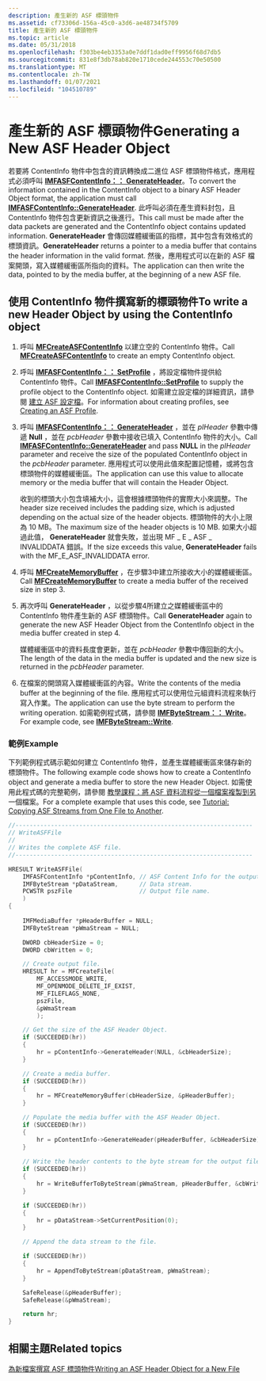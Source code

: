 ```yaml
---
description: 產生新的 ASF 標頭物件
ms.assetid: cf73306d-156a-45c0-a3d6-ae48734f5709
title: 產生新的 ASF 標頭物件
ms.topic: article
ms.date: 05/31/2018
ms.openlocfilehash: f303be4eb3353a0e7ddf1dad0eff9956f68d7db5
ms.sourcegitcommit: 831e8f3db78ab820e1710cede244553c70e50500
ms.translationtype: MT
ms.contentlocale: zh-TW
ms.lasthandoff: 01/07/2021
ms.locfileid: "104510789"
---
```

# <a name="generating-a-new-asf-header-object"></a><span data-ttu-id="5b3fb-103">產生新的 ASF 標頭物件</span><span class="sxs-lookup"><span data-stu-id="5b3fb-103">Generating a New ASF Header Object</span></span>

<span data-ttu-id="5b3fb-104">若要將 ContentInfo 物件中包含的資訊轉換成二進位 ASF 標頭物件格式，應用程式必須呼叫 [**IMFASFContentInfo：： GenerateHeader**](/windows/desktop/api/wmcontainer/nf-wmcontainer-imfasfcontentinfo-generateheader)。</span><span class="sxs-lookup"><span data-stu-id="5b3fb-104">To convert the information contained in the ContentInfo object to a binary ASF Header Object format, the application must call [**IMFASFContentInfo::GenerateHeader**](/windows/desktop/api/wmcontainer/nf-wmcontainer-imfasfcontentinfo-generateheader).</span></span> <span data-ttu-id="5b3fb-105">此呼叫必須在產生資料封包，且 ContentInfo 物件包含更新資訊之後進行。</span><span class="sxs-lookup"><span data-stu-id="5b3fb-105">This call must be made after the data packets are generated and the ContentInfo object contains updated information.</span></span> <span data-ttu-id="5b3fb-106">**GenerateHeader** 會傳回媒體緩衝區的指標，其中包含有效格式的標頭資訊。</span><span class="sxs-lookup"><span data-stu-id="5b3fb-106">**GenerateHeader** returns a pointer to a media buffer that contains the header information in the valid format.</span></span> <span data-ttu-id="5b3fb-107">然後，應用程式可以在新的 ASF 檔案開頭，寫入媒體緩衝區所指向的資料。</span><span class="sxs-lookup"><span data-stu-id="5b3fb-107">The application can then write the data, pointed to by the media buffer, at the beginning of a new ASF file.</span></span>

## <a name="to-write-a-new-header-object-by-using-the-contentinfo-object"></a><span data-ttu-id="5b3fb-108">使用 ContentInfo 物件撰寫新的標頭物件</span><span class="sxs-lookup"><span data-stu-id="5b3fb-108">To write a new Header Object by using the ContentInfo object</span></span>

1.  <span data-ttu-id="5b3fb-109">呼叫 [**MFCreateASFContentInfo**](/windows/desktop/api/wmcontainer/nf-wmcontainer-mfcreateasfcontentinfo) 以建立空的 ContentInfo 物件。</span><span class="sxs-lookup"><span data-stu-id="5b3fb-109">Call [**MFCreateASFContentInfo**](/windows/desktop/api/wmcontainer/nf-wmcontainer-mfcreateasfcontentinfo) to create an empty ContentInfo object.</span></span>
2.  <span data-ttu-id="5b3fb-110">呼叫 [**IMFASFContentInfo：： SetProfile**](/windows/desktop/api/wmcontainer/nf-wmcontainer-imfasfcontentinfo-setprofile) ，將設定檔物件提供給 ContentInfo 物件。</span><span class="sxs-lookup"><span data-stu-id="5b3fb-110">Call [**IMFASFContentInfo::SetProfile**](/windows/desktop/api/wmcontainer/nf-wmcontainer-imfasfcontentinfo-setprofile) to supply the profile object to the ContentInfo object.</span></span> <span data-ttu-id="5b3fb-111">如需建立設定檔的詳細資訊，請參閱 [建立 ASF 設定檔](creating-an-asf-profile.md)。</span><span class="sxs-lookup"><span data-stu-id="5b3fb-111">For information about creating profiles, see [Creating an ASF Profile](creating-an-asf-profile.md).</span></span>
3.  <span data-ttu-id="5b3fb-112">呼叫 [**IMFASFContentInfo：： GenerateHeader**](/windows/desktop/api/wmcontainer/nf-wmcontainer-imfasfcontentinfo-generateheader) ，並在 *pIHeader* 參數中傳遞 **Null** ，並在 *pcbHeader* 參數中接收已填入 ContentInfo 物件的大小。</span><span class="sxs-lookup"><span data-stu-id="5b3fb-112">Call [**IMFASFContentInfo::GenerateHeader**](/windows/desktop/api/wmcontainer/nf-wmcontainer-imfasfcontentinfo-generateheader) and pass **NULL** in the *pIHeader* parameter and receive the size of the populated ContentInfo object in the *pcbHeader* parameter.</span></span> <span data-ttu-id="5b3fb-113">應用程式可以使用此值來配置記憶體，或將包含標頭物件的媒體緩衝區。</span><span class="sxs-lookup"><span data-stu-id="5b3fb-113">The application can use this value to allocate memory or the media buffer that will contain the Header Object.</span></span>

    <span data-ttu-id="5b3fb-114">收到的標頭大小包含填補大小，這會根據標頭物件的實際大小來調整。</span><span class="sxs-lookup"><span data-stu-id="5b3fb-114">The header size received includes the padding size, which is adjusted depending on the actual size of the header objects.</span></span> <span data-ttu-id="5b3fb-115">標頭物件的大小上限為 10 MB。</span><span class="sxs-lookup"><span data-stu-id="5b3fb-115">The maximum size of the header objects is 10 MB.</span></span> <span data-ttu-id="5b3fb-116">如果大小超過此值， **GenerateHeader** 就會失敗，並出現 MF \_ E \_ ASF \_ INVALIDDATA 錯誤。</span><span class="sxs-lookup"><span data-stu-id="5b3fb-116">If the size exceeds this value, **GenerateHeader** fails with the MF\_E\_ASF\_INVALIDDATA error.</span></span>

4.  <span data-ttu-id="5b3fb-117">呼叫 [**MFCreateMemoryBuffer**](/windows/desktop/api/mfapi/nf-mfapi-mfcreatememorybuffer) ，在步驟3中建立所接收大小的媒體緩衝區。</span><span class="sxs-lookup"><span data-stu-id="5b3fb-117">Call [**MFCreateMemoryBuffer**](/windows/desktop/api/mfapi/nf-mfapi-mfcreatememorybuffer) to create a media buffer of the received size in step 3.</span></span>
5.  <span data-ttu-id="5b3fb-118">再次呼叫 **GenerateHeader** ，以從步驟4所建立之媒體緩衝區中的 ContentInfo 物件產生新的 ASF 標頭物件。</span><span class="sxs-lookup"><span data-stu-id="5b3fb-118">Call **GenerateHeader** again to generate the new ASF Header Object from the ContentInfo object in the media buffer created in step 4.</span></span>

    <span data-ttu-id="5b3fb-119">媒體緩衝區中的資料長度會更新，並在 *pcbHeader* 參數中傳回新的大小。</span><span class="sxs-lookup"><span data-stu-id="5b3fb-119">The length of the data in the media buffer is updated and the new size is returned in the *pcbHeader* parameter.</span></span>

6.  <span data-ttu-id="5b3fb-120">在檔案的開頭寫入媒體緩衝區的內容。</span><span class="sxs-lookup"><span data-stu-id="5b3fb-120">Write the contents of the media buffer at the beginning of the file.</span></span> <span data-ttu-id="5b3fb-121">應用程式可以使用位元組資料流程來執行寫入作業。</span><span class="sxs-lookup"><span data-stu-id="5b3fb-121">The application can use the byte stream to perform the writing operation.</span></span> <span data-ttu-id="5b3fb-122">如需範例程式碼，請參閱 [**IMFByteStream：： Write**](/windows/desktop/api/mfobjects/nf-mfobjects-imfbytestream-write)。</span><span class="sxs-lookup"><span data-stu-id="5b3fb-122">For example code, see [**IMFByteStream::Write**](/windows/desktop/api/mfobjects/nf-mfobjects-imfbytestream-write).</span></span>

### <a name="example"></a><span data-ttu-id="5b3fb-123">範例</span><span class="sxs-lookup"><span data-stu-id="5b3fb-123">Example</span></span>

<span data-ttu-id="5b3fb-124">下列範例程式碼示範如何建立 ContentInfo 物件，並產生媒體緩衝區來儲存新的標頭物件。</span><span class="sxs-lookup"><span data-stu-id="5b3fb-124">The following example code shows how to create a ContentInfo object and generate a media buffer to store the new Header Object.</span></span> <span data-ttu-id="5b3fb-125">如需使用此程式碼的完整範例，請參閱 [教學課程：將 ASF 資料流程從一個檔案複製到另](tutorial--copying-asf-streams-from-one-file-to-another.md)一個檔案。</span><span class="sxs-lookup"><span data-stu-id="5b3fb-125">For a complete example that uses this code, see [Tutorial: Copying ASF Streams from One File to Another](tutorial--copying-asf-streams-from-one-file-to-another.md).</span></span>


```C++
//-------------------------------------------------------------------
// WriteASFFile
//
// Writes the complete ASF file.
//-------------------------------------------------------------------

HRESULT WriteASFFile( 
    IMFASFContentInfo *pContentInfo, // ASF Content Info for the output file.
    IMFByteStream *pDataStream,      // Data stream.
    PCWSTR pszFile                   // Output file name.
    )
{
    
    IMFMediaBuffer *pHeaderBuffer = NULL;
    IMFByteStream *pWmaStream = NULL;

    DWORD cbHeaderSize = 0;
    DWORD cbWritten = 0;

    // Create output file.
    HRESULT hr = MFCreateFile(
        MF_ACCESSMODE_WRITE, 
        MF_OPENMODE_DELETE_IF_EXIST,
        MF_FILEFLAGS_NONE,
        pszFile,
        &pWmaStream
        );

    // Get the size of the ASF Header Object.
    if (SUCCEEDED(hr))
    {
        hr = pContentInfo->GenerateHeader(NULL, &cbHeaderSize);
    }

    // Create a media buffer.
    if (SUCCEEDED(hr))
    {
        hr = MFCreateMemoryBuffer(cbHeaderSize, &pHeaderBuffer);
    }

    // Populate the media buffer with the ASF Header Object.
    if (SUCCEEDED(hr))
    {
        hr = pContentInfo->GenerateHeader(pHeaderBuffer, &cbHeaderSize);
    }
 
    // Write the header contents to the byte stream for the output file.
    if (SUCCEEDED(hr))
    {
        hr = WriteBufferToByteStream(pWmaStream, pHeaderBuffer, &cbWritten);
    }

    if (SUCCEEDED(hr))
    {
        hr = pDataStream->SetCurrentPosition(0);
    }

    // Append the data stream to the file.

    if (SUCCEEDED(hr))
    {
        hr = AppendToByteStream(pDataStream, pWmaStream);
    }

    SafeRelease(&pHeaderBuffer);
    SafeRelease(&pWmaStream);

    return hr;
}
```



## <a name="related-topics"></a><span data-ttu-id="5b3fb-126">相關主題</span><span class="sxs-lookup"><span data-stu-id="5b3fb-126">Related topics</span></span>

<dl> <dt>

[<span data-ttu-id="5b3fb-127">為新檔案撰寫 ASF 標頭物件</span><span class="sxs-lookup"><span data-stu-id="5b3fb-127">Writing an ASF Header Object for a New File</span></span>](writing-an-asf-header-object-for-a-new-file.md)
</dt> </dl>

 

 




